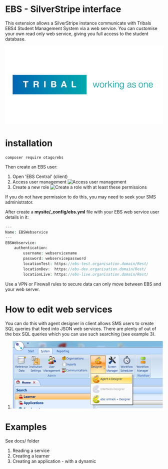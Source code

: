 # EBS - SilverStripe interface

This extension allows a SilverStripe instance communicate with Tribals EBS4 
Student Management System via a web service. You can customise your own read only 
web service, giving you full access to the student database. 


![Tribal logo](images/tribal_logo.jpg)

# installation

```composer require otago/ebs```

Then create an EBS user:

1. Open 'EBS Central' (client)
2. Access user management ![Access user management](images/ebs3.png)
3. Create a new role ![Create a role with at least these permissions](images/ebs4.png)

If you do not have permission to do this, you may need to seek your SMS administrator.

After create a **mysite/_config/ebs.yml** file with your EBS web service user details in it:

```php
---
Name: EBSWebservice
---
EBSWebservice:
    authentication:
        username: webservicename
        password: webservicepassword
        locationTest: https://ebs-test.organisation.domain/Rest/
        locationDev:  https://ebs-dev.organisation.domain/Rest/
        locationLive: https://ebs-live.organisation.domain/Rest/
```

Use a VPN or Firewall rules to secure data can only move between EBS and your web server. 

# How to edit web services

You can do this with agent designer in client allows SMS users to create SQL 
queries that feed into JSON web services. There are plenty of out of the box SQL 
queries which you can use such searching (see example 3). 

1. ![Access user management](images/ebs2.png) 

# Examples 

See docs/ folder

 1. Reading a service
 2. Creating a learner
 3. Creating an application - with a dynamic




